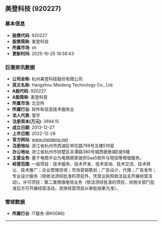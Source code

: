## 美登科技 (920227)

### 基本信息

- **股票代码**: 920227
- **股票简称**: 美登科技
- **所属市场**: sh
- **更新时间**: 2025-10-25 18:56:43

### 巨潮资讯数据

- **公司全称**: 杭州美登科技股份有限公司
- **英文名称**: Hangzhou Meideng Technology Co., Ltd.
- **A股代码**: 920227
- **A股简称**: 美登科技
- **所属市场**: 北交所
- **所属行业**: 软件和信息技术服务业
- **法人代表**: 邹宇
- **注册资本(万元)**: 3894.15
- **成立日期**: 2013-12-27
- **上市日期**: 2022-12-28
- **官方网站**: www.meideng.net
- **注册地址**: 浙江省杭州市西湖区申花路798号五楼519室
- **办公地址**: 浙江省杭州市拱墅区丰潭路380号城西银泰城E座9楼
- **主营业务**: 基于电商平台为电商商家提供SaaS软件与短信等增值服务。
- **经营范围**: 一般项目：技术服务、技术开发、技术咨询、技术交流、技术转让、技术推广；企业管理咨询；市场营销策划；广告设计、代理；广告发布；专业设计服务（除依法须经批准的项目外，凭营业执照依法自主开展经营活动）。许可项目：第二类增值电信业务（依法须经批准的项目，经相关部门批准后方可开展经营活动，具体经营项目以审批结果为准）。

### 雪球数据

- **所属行业**: IT服务 (BK0086)

---